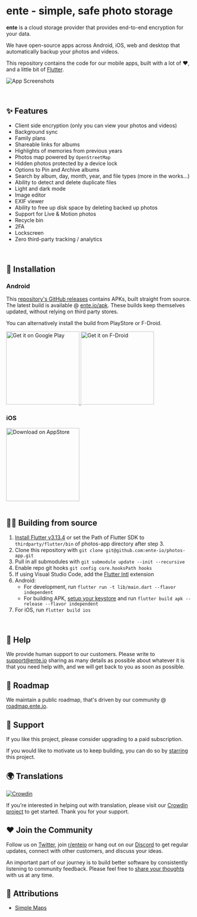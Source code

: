 # ente - simple, safe photo storage

**ente** is a cloud storage provider that provides end-to-end encryption for your data.

We have open-source apps across Android, iOS, web and desktop that automatically backup your photos and videos.

This repository contains the code for our mobile apps, built with a lot of ❤️, and a little bit of [Flutter](https://flutter.dev).

![App Screenshots](https://user-images.githubusercontent.com/24503581/175218240-fe5a0703-82c1-4750-bfea-abfd9f409a97.png)

<br/>

## ✨ Features

- Client side encryption (only you can view your photos and videos)
- Background sync
- Family plans
- Shareable links for albums
- Highlights of memories from previous years
- Photos map powered by `OpenStreetMap`
- Hidden photos protected by a device lock
- Options to Pin and Archive albums
- Search by album, day, month, year, and file types (more in the works...)
- Ability to detect and delete duplicate files
- Light and dark mode
- Image editor
- EXIF viewer
- Ability to free up disk space by deleting backed up photos
- Support for Live & Motion photos
- Recycle bin
- 2FA
- Lockscreen
- Zero third-party tracking / analytics

<br/>

## 📲 Installation

### Android

This [repository's GitHub
releases](https://github.com/ente-io/photos-app/releases) contains APKs, built
straight from source. The latest build is available @
[ente.io/apk](https://ente.io/apk). These builds keep themselves updated,
without relying on third party stores.

You can alternatively install the build from PlayStore or F-Droid.

<a href="https://play.google.com/store/apps/details?id=io.ente.photos">
  <img width="197" alt="Get it on Google Play" src="https://play.google.com/intl/en_us/badges/images/generic/en-play-badge.png">
</a>
<a href="https://f-droid.org/packages/io.ente.photos.fdroid/">
  <img width="197" alt="Get it on F-Droid" src="https://fdroid.gitlab.io/artwork/badge/get-it-on.png">
</a>

### iOS

<a href="https://apps.apple.com/in/app/ente-photos/id1542026904">
  <img width="197" alt="Download on AppStore" src="https://user-images.githubusercontent.com/1161789/154795157-c4468ff9-97fd-46f3-87fe-dca789d8733a.png">
</a>

<br/>
<br/>

## 🧑‍💻 Building from source

1. [Install Flutter v3.13.4](https://flutter.dev/docs/get-started/install) or set the Path of Flutter SDK to `thirdparty/flutter/bin` of photos-app directory after step 3.
2. Clone this repository with `git clone git@github.com:ente-io/photos-app.git`
3. Pull in all submodules with `git submodule update --init --recursive`
4. Enable repo git hooks `git config core.hooksPath hooks`
5. If using Visual Studio Code, add the [Flutter Intl](https://marketplace.visualstudio.com/items?itemName=localizely.flutter-intl) extension
6. Android:
   * For development, run ```flutter run -t lib/main.dart --flavor independent```
   * For building APK, [setup your keystore](https://docs.flutter.dev/deployment/android#create-an-upload-keystore) and run `flutter build apk --release --flavor independent`
7. For iOS, run `flutter build ios`
<br/>

## 🙋 Help

We provide human support to our customers. Please write to [support@ente.io](mailto:support@ente.io) sharing as many details as possible about whatever it is that you need help with, and we will get back to you as soon as possible.
<br/>

## 🧭 Roadmap

We maintain a public roadmap, that's driven by our community @ [roadmap.ente.io](https://roadmap.ente.io).
<br/>

## 🤗 Support

If you like this project, please consider upgrading to a paid subscription.

If you would like to motivate us to keep building, you can do so by
[starring](https://github.com/ente-io/photos-app/stargazers) this project.
<br/>

## 🌍 Translations
[![Crowdin](https://badges.crowdin.net/ente-photos-app/localized.svg)](https://crowdin.com/project/ente-photos-app)

If you're interested in helping out with translation, please visit our [Crowdin project](https://crowdin.com/project/ente-photos-app) to get started. Thank you for your support.
<br/>

## ❤️ Join the Community

Follow us on [Twitter](https://twitter.com/enteio), join [r/enteio](https://reddit.com/r/enteio) or hang out on our [Discord](https://ente.io/discord) to get regular updates, connect with other customers, and discuss your ideas.

An important part of our journey is to build better software by consistently listening to community feedback. Please feel free to [share your thoughts](mailto:feedback@ente.io) with us at any time.

## 🙇 Attributions

- [Simple Maps](https://simplemaps.com/data/world-cities)
